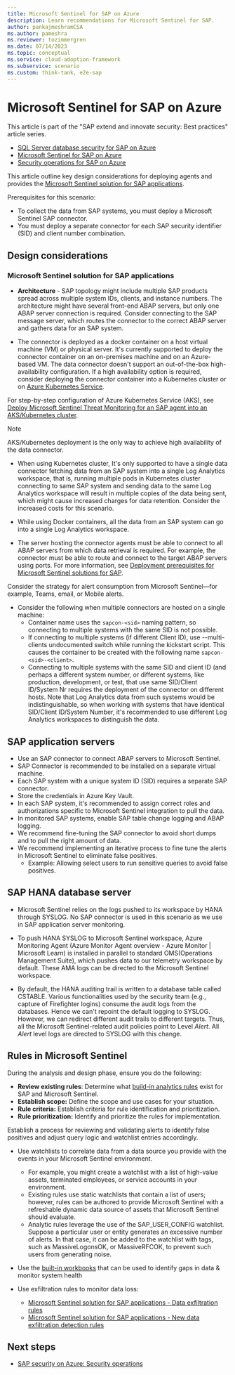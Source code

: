 ```yaml
---
title: Microsoft Sentinel for SAP on Azure
description: Learn recommendations for Microsoft Sentinel for SAP.
author: pankajmeshramCSA
ms.author: pameshra
ms.reviewer: tozimmergren
ms.date: 07/14/2023
ms.topic: conceptual
ms.service: cloud-adoption-framework
ms.subservice: scenario
ms.custom: think-tank, e2e-sap
---
```


# Microsoft Sentinel for SAP on Azure

This article is part of the "SAP extend and innovate security: Best practices" article series.

- [SQL Server database security for SAP on Azure](./sap-lza-database-security.md)
- [Microsoft Sentinel for SAP on Azure](./sap-lza-sentinel-for-sap.md)
- [Security operations for SAP on Azure](./sap-lza-security-operations.md)

This article outline key design considerations for deploying agents and provides the [Microsoft Sentinel solution for SAP applications](/azure/sentinel/sap/deployment-overview).

Prerequisites for this scenario:

- To collect the data from SAP systems, you must deploy a Microsoft Sentinel SAP connector.
- You must deploy a separate connector for each SAP security identifier (SID) and client number combination.

## Design considerations

### Microsoft Sentinel solution for SAP applications

- **Architecture** - SAP topology might include multiple SAP products spread across multiple system IDs, clients, and instance numbers. The architecture might have several front-end ABAP servers, but only one ABAP server connection is required. Consider connecting to the SAP message server, which routes the connector to the correct ABAP server and gathers data for an SAP system.

- The connector is deployed as a docker container on a host virtual machine (VM) or physical server. It's currently supported to deploy the connector container on an on-premises machine and on an Azure-based VM. The data connector doesn't support an out-of-the-box high-availability configuration. If a high availability option is required, consider deploying the connector container into a Kubernetes cluster or on [Azure Kubernetes Service](/azure/aks/intro-kubernetes).

For step-by-step configuration of Azure Kubernetes Service (AKS), see [Deploy Microsoft Sentinel Threat Monitoring for an SAP agent into an AKS/Kubernetes cluster](https://techcommunity.microsoft.com/t5/microsoft-sentinel-blog/deploying-microsoft-sentinel-threat-monitoring-for-sap-agent/ba-p/3528040).

> [!NOTE]
>AKS/Kubernetes deployment is the only way to achieve high availability of the data connector.

- When using Kubernetes cluster, It's only supported to have a single data connector fetching data from an SAP system into a single Log Analytics workspace, that is, running multiple pods in Kubernetes cluster connecting to same SAP system and sending data to the same Log Analytics workspace will result in multiple copies of the data being sent, which might cause increased charges for data retention. Consider the increased costs for this scenario.

- While using Docker containers, all the data from an SAP system can go into a single Log Analytics workspace.

- The server hosting the connector agents must be able to connect to all ABAP servers from which data retrieval is required. For example, the connector must be able to route and connect to the target ABAP servers using ports. For more information, see [Deployment prerequisites for Microsoft Sentinel solutions for SAP](/azure/sentinel/sap/prerequisites-for-deploying-sap-continuous-threat-monitoring#system-prerequisites).

Consider the strategy for alert consumption from Microsoft Sentinel—for example, Teams, email, or Mobile alerts.

- Consider the following when multiple connectors are hosted on a single machine:
  - Container name uses the `sapcon-<sid>` naming pattern, so connecting to multiple systems with the same SID is not possible.
  - If connecting to multiple systems (if different Client ID), use --multi-clients undocumented switch while running the kickstart script.
This causes the container to be created with the following name `sapcon-<sid>-<client>`.
  - Connecting to multiple systems with the same SID and client ID (and perhaps a different system number, or different systems, like production, development, or test, that use same SID/Client ID/System Nr requires the deployment of the connector on different hosts. Note that Log Analytics data from such systems would be indistinguishable, so when working with systems that have identical SID/Client ID/System Number, it's recommended to use different Log Analytics workspaces to distinguish the data.

## SAP application servers

- Use an SAP connector to connect ABAP servers to Microsoft Sentinel.
- SAP Connector is recommended to be installed on a separate virtual machine.
- Each SAP system with a unique system ID (SID) requires a separate SAP connector.
- Store the credentials in Azure Key Vault.
- In each SAP system, it's recommended to assign correct roles and authorizations specific to Microsoft Sentinel integration to pull the data.
- In monitored SAP systems, enable SAP table change logging and ABAP logging.
- We recommend fine-tuning the SAP connector to avoid short dumps and to pull the right amount of data.
- We recommend implementing an iterative process to fine tune the alerts in Microsoft Sentinel to eliminate false positives.
  - Example: Allowing select users to run sensitive queries to avoid false positives.

## SAP HANA database server

- Microsoft Sentinel relies on the logs pushed to its workspace by HANA through SYSLOG. No SAP connector is used in this scenario as we use in SAP application server monitoring.

- To push HANA SYSLOG to Microsoft Sentinel workspace, Azure Monitoring Agent (Azure Monitor Agent overview - Azure Monitor | Microsoft Learn) is installed in parallel to standard OMS(Operations Management Suite), which pushes data to our telemetry workspace by default. These AMA logs can be directed to the Microsoft Sentinel workspace.

- By default, the HANA auditing trail is written to a database table called CSTABLE. Various functionalities used by the security team (e.g., capture of Firefighter logins) consume the audit logs from the databases. Hence we can't repoint the default logging to SYSLOG. However, we can redirect different audit trails to different targets. Thus, all the Microsoft Sentinel-related audit policies point to Level *Alert*. All *Alert* level logs are directed to SYSLOG with this change.

## Rules in Microsoft Sentinel

During the analysis and design phase, ensure you do the following:
  
- **Review existing rules**: Determine what [build-in analytics rules](/azure/sentinel/sap/sap-solution-security-content#built-in-analytics-rules) exist for SAP and Microsoft Sentinel.
- **Establish scope:** Define the scope and use cases for your situation.
- **Rule criteria:** Establish criteria for rule identification and prioritization.
- **Rule prioritization:** Identify and prioritize the rules for implementation.

Establish a process for reviewing and validating alerts to identify false positives and adjust query logic and watchlist entries accordingly.

- Use watchlists to correlate data from a data source you provide with the events in your Microsoft Sentinel environment.
  - For example, you might create a watchlist with a list of high-value assets, terminated employees, or service accounts in your environment.
  - Existing rules use static watchlists that contain a list of users; however, rules can be authored to provide Microsoft Sentinel with a refreshable dynamic data source of assets that Microsoft Sentinel should evaluate.
  - Analytic rules leverage the use of the SAP_USER_CONFIG watchlist. Suppose a particular user or entity generates an excessive number of alerts. In that case, it can be added to the watchlist with tags, such as MassiveLogonsOK, or MassiveRFCOK, to prevent such users from generating noise.

- Use the [built-in workbooks](/azure/sentinel/sap/sap-solution-security-content#built-in-workbooks) that can be used to identify gaps in data & monitor system health

- Use exfiltration rules to monitor data loss:
  - [Microsoft Sentinel solution for SAP applications - Data exfiltration rules](/azure/sentinel/sap/sap-solution-security-content#data-exfiltration)
  - [Microsoft Sentinel solution for SAP applications - New data exfiltration detection rules](https://techcommunity.microsoft.com/t5/microsoft-sentinel-blog/microsoft-sentinel-solution-for-sap-applications-new-data/ba-p/3716881)

## Next steps

- [SAP security on Azure: Security operations](./sap-lza-security-operations.md)
